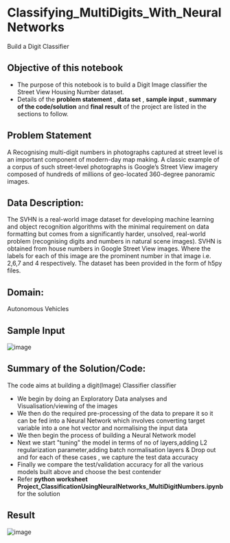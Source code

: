 # Classifying_MultiDigits_With_NeuralNetworks
Build a Digit Classifier 



## Objective of this notebook
- The purpose of this notebook is to build a Digit Image classifier the Street View Housing Number dataset.
- Details of the **problem statement**  , **data set** , **sample input** , **summary of the code/solution** and **final result** of the project are listed in the sections to follow.

## Problem Statement 
A Recognising multi-digit numbers in photographs captured at street level is an important component of modern-day map making. A classic example of a corpus of such street-level photographs is Google’s Street View imagery composed of hundreds of millions of geo-located 360-degree panoramic images.


## Data Description:
The SVHN is a real-world image dataset for developing machine learning and object 
recognition algorithms with the minimal requirement on data formatting but comes from a significantly harder, 
unsolved, real-world problem (recognising digits and numbers in natural scene images). SVHN is obtained from 
house numbers in Google Street View images.
Where the labels for each of this image are the prominent number in that image i.e. 2,6,7 and 4 respectively.
The dataset has been provided in the form of h5py files. 

## Domain:
Autonomous Vehicles

## Sample Input
![image](https://user-images.githubusercontent.com/68383273/193480521-f3e3b769-294e-4367-846f-e2f11bcc0dae.png)


## Summary of the Solution/Code:
The code aims at building a digit(Image) Classifier classifier
- We begin by doing an Exploratory Data analyses and Visualisation/viewing of the images 
- We then do the required pre-processing of the data to prepare it so it can be fed into a Neural Network which involves converting target variable into a one hot   vector and normalising the input data 
- We then begin the process of building a Neural Network model 
- Next we  start "tuning" the model in terms of no of layers,adding L2 regularization parameter,adding batch normalisation layers & Drop out and for each of these cases , we capture the test data accuracy
- Finally we compare the test/validation accuracy for all the various models built above and choose the best contender
- Refer **python worksheet Project_ClassificationUsingNeuralNetworks_MultiDigitNumbers.ipynb** for the solution


## Result
![image](https://user-images.githubusercontent.com/68383273/193480475-5ceb88a2-2ed0-4d27-8b6d-82469317f1f6.png)




